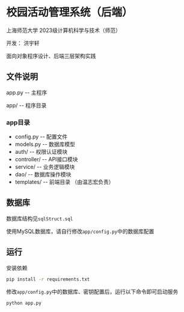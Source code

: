 # 校园活动管理系统（后端）

上海师范大学 2023级计算机科学与技术（师范）

开发： 洪宇轩

面向对象程序设计、后端三层架构实践

## 文件说明

app.py -- 主程序

app/ -- 程序目录

### app目录

- config.py -- 配置文件
- models.py -- 数据库模型
- auth/ -- 权限认证模块
- controller/ -- API接口模块
- service/ -- 业务逻辑模块
- dao/ -- 数据库操作模块
- templates/ -- 前端目录 （由温志宏负责）

## 数据库

数据库结构见`sqlStruct.sql`

使用MySQL数据库，请自行修改`app/config.py`中的数据库配置

## 运行

安装依赖

```bash
pip install -r requirements.txt
```

修改`app/config.py`中的数据库、密钥配置后，运行以下命令即可启动服务

```bash
python app.py
```
